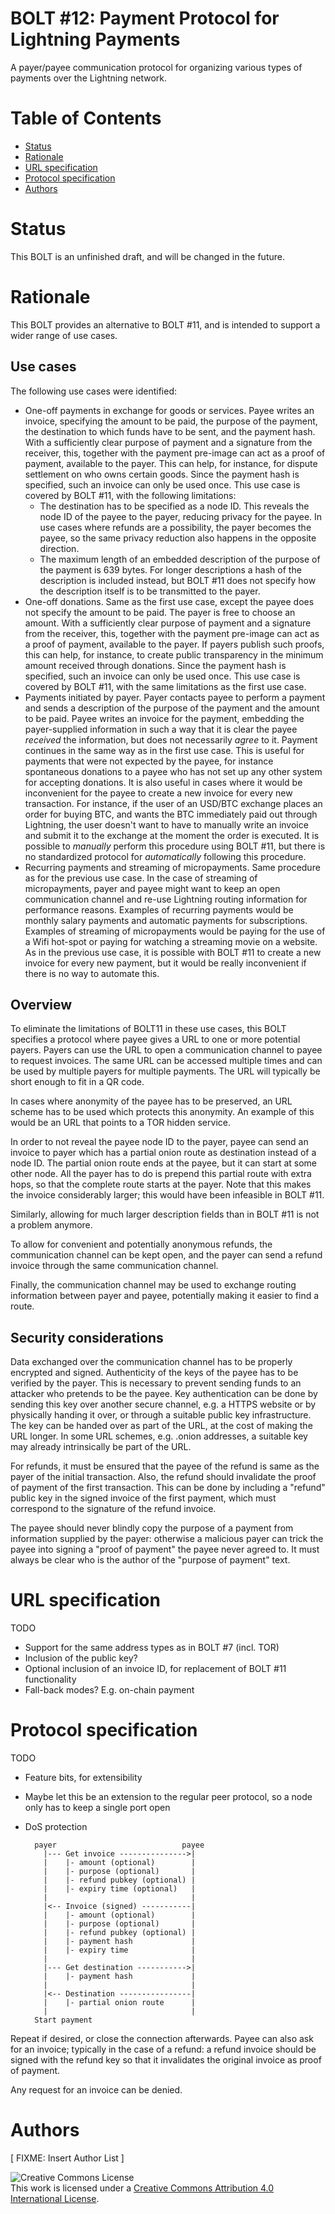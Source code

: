 # BOLT #12: Payment Protocol for Lightning Payments

A payer/payee communication protocol for organizing various types of payments
over the Lightning network.

# Table of Contents

  * [Status](#status)
  * [Rationale](#rationale)
  * [URL specification](#url-specification)
  * [Protocol specification](#protocol-specification)
  * [Authors](#authors)

# Status
This BOLT is an unfinished draft, and will be changed in the future.

# Rationale
This BOLT provides an alternative to BOLT #11, and is intended to support a
wider range of use cases.

## Use cases
The following use cases were identified:

* One-off payments in exchange for goods or services.
  Payee writes an invoice, specifying the amount to be paid, the purpose of the
  payment, the destination to which funds have to be sent, and the payment hash.
  With a sufficiently clear purpose of payment and a signature from the
  receiver, this, together with the payment pre-image can act as a proof of
  payment, available to the payer. This can help, for instance, for dispute
  settlement on who owns certain goods.
  Since the payment hash is specified, such an invoice can only be used once.
  This use case is covered by BOLT #11, with the following limitations:
  * The destination has to be specified as a node ID. This reveals the node ID
    of the payee to the payer, reducing privacy for the payee. In use cases
    where refunds are a possibility, the payer becomes the payee, so the same
    privacy reduction also happens in the opposite direction.
  * The maximum length of an embedded description of the purpose of the payment
    is 639 bytes. For longer descriptions a hash of the description is included
    instead, but BOLT #11 does not specify how the description itself is to be
    transmitted to the payer.
* One-off donations.
  Same as the first use case, except the payee does not specify the amount
  to be paid. The payer is free to choose an amount.
  With a sufficiently clear purpose of payment and a signature from the
  receiver, this, together with the payment pre-image can act as a proof of
  payment, available to the payer. If payers publish such proofs, this can help,
  for instance, to create public transparency in the minimum amount received
  through donations.
  Since the payment hash is specified, such an invoice can only be used once.
  This use case is covered by BOLT #11, with the same limitations as the first
  use case.
* Payments initiated by payer.
  Payer contacts payee to perform a payment and sends a description of the
  purpose of the payment and the amount to be paid.
  Payee writes an invoice for the payment, embedding the payer-supplied
  information in such a way that it is clear the payee *received* the
  information, but does not necessarily *agree* to it. Payment continues in the
  same way as in the first use case.
  This is useful for payments that were not expected by the payee, for instance
  spontaneous donations to a payee who has not set up any other system for
  accepting donations. It is also useful in cases where it would be inconvenient
  for the payee to create a new invoice for every new transaction. For instance,
  if the user of an USD/BTC exchange places an order for buying BTC, and wants
  the BTC immediately paid out through Lightning, the user doesn't want to
  have to manually write an invoice and submit it to the exchange at the moment
  the order is executed.
  It is possible to *manually* perform this procedure using BOLT #11, but there
  is no standardized protocol for *automatically* following this procedure.
* Recurring payments and streaming of micropayments.
  Same procedure as for the previous use case. In the case of streaming of
  micropayments, payer and payee might want to keep an open communication
  channel and re-use Lightning routing information for performance reasons.
  Examples of recurring payments would be monthly salary payments and
  automatic payments for subscriptions. Examples of streaming of micropayments
  would be paying for the use of a Wifi hot-spot or paying for watching a
  streaming movie on a website.
  As in the previous use case, it is possible with BOLT #11 to create a new
  invoice for every new payment, but it would be really inconvenient if there
  is no way to automate this.

## Overview
To eliminate the limitations of BOLT11 in these use cases, this BOLT specifies a
protocol where payee gives a URL to one or more potential payers. Payers can use
the URL to open a communication channel to payee to request invoices.
The same URL can be accessed multiple times and can be used by multiple payers
for multiple payments. The URL will typically be short enough to fit in a QR
code.

In cases where anonymity of the payee has to be preserved, an URL scheme has to
be used which protects this anonymity. An example of this would be an URL that
points to a TOR hidden service.

In order to not reveal the payee node ID to the payer, payee can send an invoice
to payer which has a partial onion route as destination instead of a node ID.
The partial onion route ends at the payee, but it can start at some other node.
All the payer has to do is prepend this partial route with extra hops, so that
the complete route starts at the payer. Note that this makes the invoice
considerably larger; this would have been infeasible in BOLT #11.

Similarly, allowing for much larger description fields than in BOLT #11 is not a
problem anymore.

To allow for convenient and potentially anonymous refunds, the communication
channel can be kept open, and the payer can send a refund invoice through the
same communication channel.

Finally, the communication channel may be used to exchange routing information
between payer and payee, potentially making it easier to find a route.

## Security considerations
Data exchanged over the communication channel has to be properly encrypted and
signed. Authenticity of the keys of the payee has to be verified by the payer.
This is necessary to prevent sending funds to an attacker who pretends to be
the payee.
Key authentication can be done by sending this key over another secure channel,
e.g. a HTTPS website or by physically handing it over, or through a suitable
public key infrastructure. The key can be handed over as part of the URL, at
the cost of making the URL longer. In some URL schemes, e.g. .onion addresses,
a suitable key may already intrinsically be part of the URL.

For refunds, it must be ensured that the payee of the refund is same as the
payer of the initial transaction. Also, the refund should invalidate the proof
of payment of the first transaction. This can be done by including a "refund"
public key in the signed invoice of the first payment, which must correspond to
the signature of the refund invoice.

The payee should never blindly copy the purpose of a payment from information
supplied by the payer: otherwise a malicious payer can trick the payee into
signing a "proof of payment" the payee never agreed to. It must always be clear
who is the author of the "purpose of payment" text.

# URL specification
TODO
* Support for the same address types as in BOLT #7 (incl. TOR)
* Inclusion of the public key?
* Optional inclusion of an invoice ID, for replacement of BOLT #11 functionality
* Fall-back modes? E.g. on-chain payment

# Protocol specification
TODO
* Feature bits, for extensibility
* Maybe let this be an extension to the regular peer protocol, so a node only
  has to keep a single port open
* DoS protection

        payer                            payee
          |--- Get invoice --------------->|
          |    |- amount (optional)        |
          |    |- purpose (optional)       |
          |    |- refund pubkey (optional) |
          |    |- expiry time (optional)   |
          |                                |
          |<-- Invoice (signed) -----------|
          |    |- amount (optional)        |
          |    |- purpose (optional)       |
          |    |- refund pubkey (optional) |
          |    |- payment hash             |
          |    |- expiry time              |
          |                                |
          |--- Get destination ----------->|
          |    |- payment hash             |
          |                                |
          |<-- Destination ----------------|
          |    |- partial onion route      |
          |                                |
        Start payment

Repeat if desired, or close the connection afterwards.
Payee can also ask for an invoice; typically in the case of a refund: a refund
invoice should be signed with the refund key so that it invalidates the original
invoice as proof of payment.

Any request for an invoice can be denied.


# Authors

[ FIXME: Insert Author List ]

![Creative Commons License](https://i.creativecommons.org/l/by/4.0/88x31.png "License CC-BY")
<br>
This work is licensed under a [Creative Commons Attribution 4.0 International License](http://creativecommons.org/licenses/by/4.0/).
